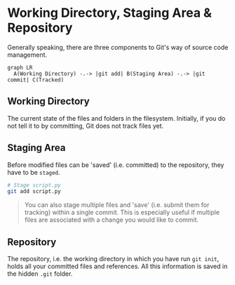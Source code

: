 # Working Directory, Staging Area & Repository

Generally speaking, there are three components to Git's way of source code management.

```mermaid
graph LR
  A(Working Directory) -.-> |git add| B(Staging Area) -.-> |git commit| C(Tracked)
```

## Working Directory

The current state of the files and folders in the filesystem. Initially, if you do not tell it to by committing, Git does not track files yet.

## Staging Area 

Before modified files can be 'saved' (i.e. committed) to the repository, they have to be `staged`.

```bash
# Stage script.py
git add script.py
```

> You can also stage multiple files and 'save' (i.e. submit them for tracking) within a single commit. This is especially useful if multiple files are associated with a change you would like to commit.

## Repository

The repository, i.e. the working directory in which you have run `git init`, holds all your committed files and references. All this information is saved in the hidden `.git` folder.
